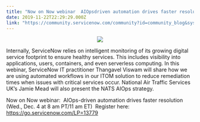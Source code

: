 ```yaml
---
title: "Now on Now webinar  AIOpsdriven automation drives faster resolution Wed Dec  at  am PT am ET"
date: 2019-11-22T22:29:29.000Z
link: "https://community.servicenow.com/community?id=community_blog&sys_id=28b441d5dbdd009413b5fb2439961982"
---
```

<p style="text-align: center;"><img style="max-width: 100%; max-height: 480px;" src="https://community.servicenow.com/46940595dbdd009413b5fb24399619bd.iix" /></p>
<p>Internally, ServiceNow relies on intelligent monitoring of its growing digital service footprint to ensure healthy services. This includes visibility into applications, users, containers, and even serverless computing. In this webinar, ServiceNow IT practitioner Thangavel Viswam will share how we are using automated workflows in our ITOM solution to reduce remediation times when issues with critical services occur. National Air Traffic Services UK’s Jamie Mead will also present the NATS AIOps strategy.</p>
<p>Now on Now webinar:  AIOps-driven automation drives faster resolution (Wed., Dec. 4 at 8 am PT/11 am ET)  Register here: <a href="https://go.servicenow.com/LP&#61;13779" rel="nofollow">https://go.servicenow.com/LP&#61;13779</a></p>